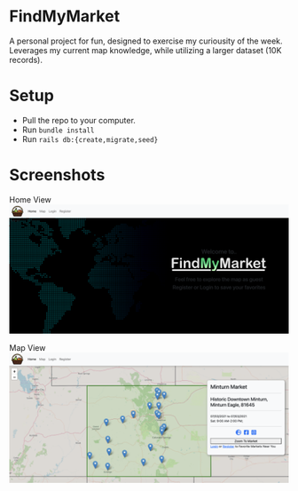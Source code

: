 # FindMyMarket

A personal project for fun, designed to exercise my curiousity of the week. Leverages my current map knowledge, while utilizing a larger dataset (10K records).

# Setup

- Pull the repo to your computer.
- Run `bundle install`
- Run `rails db:{create,migrate,seed}`

# Screenshots
Home View
![Home View](./app/assets/images/home_view.png)

Map View
![Map View](./app/assets/images/map_view.png)
